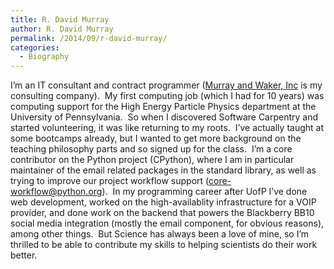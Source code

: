 ```yaml
---
title: R. David Murray
author: R. David Murray
permalink: /2014/09/r-david-murray/
categories:
  - Biography
---
```

I&#8217;m an IT consultant and contract programmer ([Murray and Waker, Inc][1] is my consulting company).  My first computing job (which I had for 10 years) was computing support for the High Energy Particle Physics department at the University of Pennsylvania.  So when I discovered Software Carpentry and started volunteering, it was like returning to my roots.  I&#8217;ve actually taught at some bootcamps already, but I wanted to get more background on the teaching philosophy parts and so signed up for the class.  I&#8217;m a core contributor on the Python project (CPython), where I am in particular maintainer of the email related packages in the standard library, as well as trying to improve our project workflow support (core-workflow@python.org).  In my programming career after UofP I&#8217;ve done web development, worked on the high-availablity infrastructure for a VOIP provider, and done work on the backend that powers the Blackberry BB10 social media integration (mostly the email component, for obvious reasons), among other things.  But Science has always been a love of mine, so I&#8217;m thrilled to be able to contribute my skills to helping scientists do their work better.

 [1]: http://www.murrayandwalker.com
